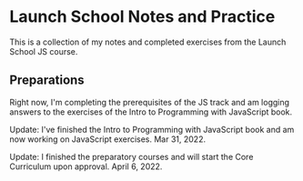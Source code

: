# Launch School Notes and Practice

This is a collection of my notes and completed exercises from the Launch School JS course.

## Preparations

Right now, I'm completing the prerequisites of the JS track and am logging answers to the exercises of the Intro to Programming with JavaScript book.

Update: I've finished the Intro to Programming with JavaScript book and am now working on JavaScript exercises. Mar 31, 2022.

Update: I finished the preparatory courses and will start the Core Curriculum upon approval. April 6, 2022.
